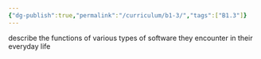```yaml
---
{"dg-publish":true,"permalink":"/curriculum/b1-3/","tags":["B1.3"]}
---
```


describe the functions of various types of software they encounter in their everyday life